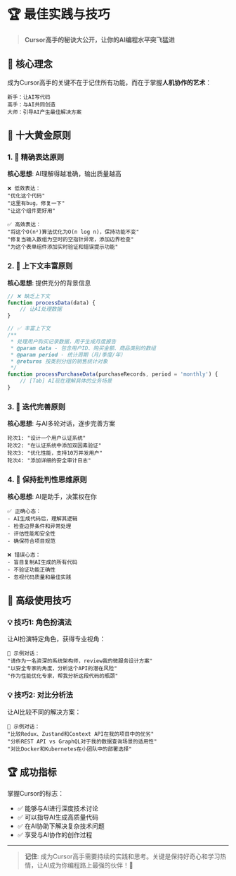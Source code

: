 # 🏆 最佳实践与技巧

> **Cursor高手的秘诀大公开，让你的AI编程水平突飞猛进**

## 🎯 核心理念

成为Cursor高手的关键不在于记住所有功能，而在于掌握**人机协作的艺术**：

```
新手：让AI写代码
高手：与AI共同创造
大师：引导AI产生最佳解决方案
```

## 🌟 十大黄金原则

### 1. 🎯 精确表达原则
**核心思想**: AI理解得越准确，输出质量越高

```
❌ 低效表达：
"优化这个代码"
"这里有bug，修复一下"
"让这个组件更好用"

✅ 高效表达：
"将这个O(n²)算法优化为O(n log n)，保持功能不变"
"修复当输入数组为空时的空指针异常，添加边界检查"
"为这个表单组件添加实时验证和错误提示功能"
```

### 2. 🔗 上下文丰富原则
**核心思想**: 提供充分的背景信息

```javascript
// ❌ 缺乏上下文
function processData(data) {
    // 让AI处理数据
}

// ✅ 丰富上下文
/**
 * 处理用户购买记录数据，用于生成月度报告
 * @param data - 包含用户ID、购买金额、商品类别的数组
 * @param period - 统计周期（月/季度/年）
 * @returns 按类别分组的销售统计对象
 */
function processPurchaseData(purchaseRecords, period = 'monthly') {
    // [Tab] AI现在理解具体的业务场景
}
```

### 3. 🎨 迭代完善原则
**核心思想**: 与AI多轮对话，逐步完善方案

```
轮次1: "设计一个用户认证系统"
轮次2: "在认证系统中添加双因素验证"
轮次3: "优化性能，支持10万并发用户"
轮次4: "添加详细的安全审计日志"
```

### 4. 🧠 保持批判性思维原则
**核心思想**: AI是助手，决策权在你

```
✅ 正确心态：
- AI生成代码后，理解其逻辑
- 检查边界条件和异常处理
- 评估性能和安全性
- 确保符合项目规范

❌ 错误心态：
- 盲目复制AI生成的所有代码
- 不验证功能正确性
- 忽视代码质量和最佳实践
```

## 🎪 高级使用技巧

### 💡 技巧1: 角色扮演法

让AI扮演特定角色，获得专业视角：

```
💬 示例对话：
"请作为一名资深的系统架构师，review我的微服务设计方案"
"以安全专家的角度，分析这个API的潜在风险"
"作为性能优化专家，帮我分析这段代码的瓶颈"
```

### 💡 技巧2: 对比分析法

让AI比较不同的解决方案：

```
💬 示例对话：
"比较Redux、Zustand和Context API在我的项目中的优劣"
"分析REST API vs GraphQL对于我的数据查询场景的适用性"
"对比Docker和Kubernetes在小团队中的部署选择"
```

## 🏆 成功指标

掌握Cursor的标志：
- ✅ 能够与AI进行深度技术讨论
- ✅ 可以指导AI生成高质量代码
- ✅ 在AI协助下解决复杂技术问题
- ✅ 享受与AI协作的创作过程

---

> **记住**: 成为Cursor高手需要持续的实践和思考。关键是保持好奇心和学习热情，让AI成为你编程路上最强的伙伴！🚀